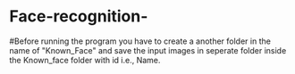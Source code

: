 # Face-recognition-

#Before running the program you have to create a another folder in the name of "Known_Face" and save the input images in seperate folder inside the Known_face folder with id i.e., Name.
